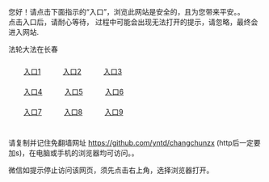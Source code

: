 您好！请点击下面指示的“入口”，浏览此网站是安全的，且为您带来平安。。 <br/>
点击入口后，请耐心等待， 过程中可能会出现无法打开的提示，请忽略，最终会进入网站. </br>

法轮大法在长春<br/>
<div style="padding:10px"><a style="margin:20px" target="_blank" href="https://dnj8aw3uxpwq1.cloudfront.net/2Qpsp?tzgkwzo" id="ccLink1" rel="nofollow">入口1</a> <a target="_blank" style="margin:20px" href="https://dvzuryo6ubb6b.cloudfront.net/2Qpsp?ahxqicw" id="ccLink2" rel="nofollow">入口2</a> <a style="margin:20px" target="_blank" href="https://d2w5p69gs3tndi.cloudfront.net/2Qpsp?nyrmrdd" id="ccLink3" rel="nofollow">入口3</a></div>

<div style="padding:10px" ><a style="margin:20px" target="_blank" href="https://dnj8aw3uxpwq1.cloudfront.net/2Qpsp?tzgkwzo" id="ccLink4" rel="nofollow">入口4</a> <a style="margin:20px" href="https://dvzuryo6ubb6b.cloudfront.net/2Qpsp?ahxqicw" target="_blank" id="ccLink5" rel="nofollow">入口5</a> <a style="margin:20px" href="https://d2w5p69gs3tndi.cloudfront.net/2Qpsp?nyrmrdd" target="_blank" id="ccLink6" rel="nofollow">入口6</a></div>

<div style="padding:10px"><a style="margin:20px" target="_blank" href="https://dnj8aw3uxpwq1.cloudfront.net/2Qpsp?tzgkwzo" id="ccLink7" rel="nofollow">入口7</a> <a style="margin:20px" href="https://dvzuryo6ubb6b.cloudfront.net/2Qpsp?ahxqicw" target="_blank" id="ccLink8" rel="nofollow">入口8</a> <a style="margin:20px" target="_blank" href="https://d2w5p69gs3tndi.cloudfront.net/2Qpsp?nyrmrdd" id="ccLink9" rel="nofollow">入口9</a></div>

<br/>



请复制并记住免翻墙网址 https://github.com/yntd/changchunzx (http后一定要加s)，在电脑或手机的浏览器均可访问。。<br/>

微信如提示停止访问该网页，须先点击右上角，选择浏览器打开。
